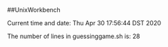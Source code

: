 ##UnixWorkbench

Current time and date:
Thu Apr 30 17:56:44 DST 2020

The number of lines in guessinggame.sh is:
28
